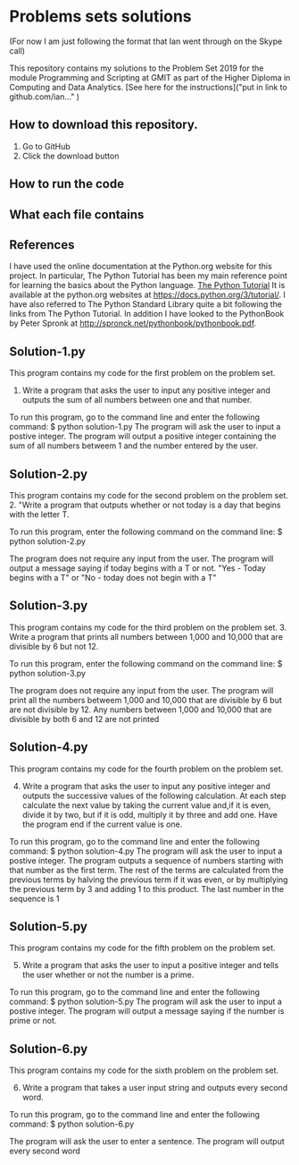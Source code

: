 # Problems sets solutions

(For now I am just following the format that Ian went through on the Skype call)

This repository contains my solutions to the Problem Set 2019 for the module Programming and Scripting at GMIT as part of the Higher Diploma in Computing and Data Analytics.
[See here for the instructions]("put in link to github.com/ian..." )

## How to download this repository.

1. Go to GitHub
2. Click the download button

## How to run the code


## What each file contains

## References
I have used the online documentation at the Python.org website for this project.
In particular, The Python Tutorial has been my main reference point for learning the basics about the Python language. [The Python Tutorial](https://docs.python.org/3/tutorial/)
It is available at the python.org websites at https://docs.python.org/3/tutorial/. 
I have also referred to The Python Standard Library quite a bit following the links from The Python Tutorial.
In addition I have looked to the PythonBook by Peter Spronk at http://spronck.net/pythonbook/pythonbook.pdf.

## Solution-1.py
This program contains my code for the first problem on the problem set.
1. Write a program that asks the user to input any positive integer and 
outputs the sum of all numbers between one and that number.

To run this program, go to the command line and enter the following command:
$ python solution-1.py
The program will ask the user to input a postive integer.
The program will output a positive integer containing the sum of all numbers betweem 1 and the number entered  by the user.

## Solution-2.py

This program contains my code for the second problem on the problem set.
2. "Write a program that outputs whether or not today is a day that begins with the letter T. 

To run this program, enter the following command on the command line:
$ python solution-2.py

The program does not require any input from the user.
The program will output a message saying if today begins with a T or not.
"Yes - Today begins with a T" or "No - today does not begin with a T"

## Solution-3.py

This program contains my code for the third problem on the problem set.
3. Write a program that prints all numbers between 1,000 and 10,000 that are divisible by 6 but not 12.

To run this program, enter the following command on the command line:
$ python solution-3.py

The program does not require any input from the user.
The program will print all the numbers betweem 1,000 and 10,000 that are divisible by 6 but are not divisible by 12. Any numbers between 1,000 and 10,000 that are divisible by both 6 and 12 are not printed

## Solution-4.py

This program contains my code for the fourth problem on the problem set.

4. Write a program that asks the user to input any positive integer and outputs the successive values of the following calculation. 
At each step calculate the next value by taking the current value and,if it is even, divide it by two, but if it is odd, multiply it by three and add one. 
Have the program end if the current value is one.

To run this program, go to the command line and enter the following command:
$ python solution-4.py
The program will ask the user to input a postive integer.
The program outputs a sequence of numbers starting with that number as the first term. The rest of the terms are 
calculated from the previous terms by halving the previous term if it was even, or by multiplying the previous term by 3 and adding 1 to this product.
The last number in the sequence is 1

## Solution-5.py

This program contains my code for the fifth problem on the problem set.

5. Write a program that asks the user to input a positive integer and tells the user whether or not the number is a prime.

To run this program, go to the command line and enter the following command:
$ python solution-5.py
The program will ask the user to input a postive integer. The program will output a message saying if the number is prime or not.

## Solution-6.py

This program contains my code for the sixth problem on the problem set.

6. Write a program that takes a user input string and outputs every second word.

To run this program, go to the command line and enter the following command:
$ python solution-6.py

The program will ask the user to enter a sentence. 
The program will output every second word